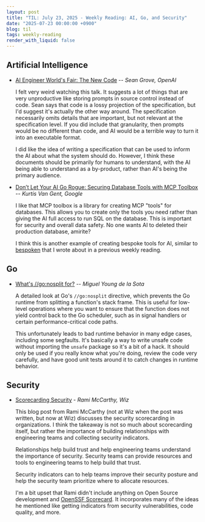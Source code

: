 ```yaml
---
layout: post
title: "TIL: July 23, 2025 - Weekly Reading: AI, Go, and Security"
date: "2025-07-23 00:00:00 +0900"
blog: til
tags: weekly-reading
render_with_liquid: false
---
```


## Artificial Intelligence

- [AI Engineer World's Fair: The New
  Code](https://www.youtube.com/watch?v=8rABwKRsec4) -- _Sean Grove, OpenAI_

    I felt very weird watching this talk. It suggests a lot of things that are
    very unproductive like storing prompts in source control instead of code. Sean
    says that code is a lossy projection of the specification, but I'd suggest
    it's actually the other way around. The specification necessarily omits
    details that are important, but not relevant at the specification level. If
    you did include that granularity, then prompts would be no different than
    code, and AI would be a terrible way to turn it into an executable format.

    I did like the idea of writing a specification that can be used to inform the
    AI about what the system should do. However, I think these documents should be
    primarily for humans to understand, with the AI being able to understand as a
    by-product, rather than AI's being the primary audience.

- [Don’t Let Your AI Go Rogue: Securing Database Tools with MCP
  Toolbox](https://medium.com/google-cloud/dont-let-your-ai-go-rogue-securing-database-tools-with-mcp-toolbox-dab9a53dd6a0)
  -- _Kurtis Van Gent, Google_

    I like that MCP toolbox is a library for creating MCP "tools" for databases.
    This allows you to create only the tools you need rather than giving the AI
    full access to run SQL on the database. This is important for security and
    overall data safety. No one wants AI to deleted their production database,
    amirite?

    I think this is another example of creating bespoke tools for AI, similar to
    [bespoken](https://koaning.github.io/bespoken/) that I wrote about in a
    previous weekly reading.

## Go

- [What's //go:nosplit for?](https://mcyoung.xyz/2025/07/07/nosplit/) -- _Miguel
  Young de la Sota_

    A detailed look at Go's `//go:nosplit` directive, which prevents the Go
    runtime from splitting a function's stack frame. This is useful for
    low-level operations where you want to ensure that the function does not
    yield control back to the Go scheduler, such as in signal handlers or
    certain performance-critical code paths.

    This unfortunately leads to bad runtime behavior in many edge cases,
    including some segfaults. It's basically a way to write unsafe code without
    importing the `unsafe` package so it's a bit of a hack. It should only be
    used if you really know what you're doing, review the code very
    carefully, and have good unit tests around it to catch changes in runtime
    behavior.

## Security

- [Scorecarding Security](https://ramimac.me/scorecarding) - _Rami McCarthy, Wiz_

    This blog post from Rami McCarthy (not at Wiz when the post was written, but
    now at Wiz) discusses the security scorecarding in organizations. I think
    the takeaway is not so much about scorecarding itself, but rather the
    importance of building relationships with engineering teams and collecting
    security indicators.

    Relationships help build trust and help engineering teams understand the
    importance of security. Security teams can provide resources and tools to
    engineering teams to help build that trust.

    Security indicators can to help teams improve their security posture and
    help the security team prioritize where to allocate resources.

    I'm a bit upset that Rami didn't include anything on Open Source development
    and [OpenSSF Scorecard](https://openssf.org/projects/scorecard/). It
    incorporates many of the ideas he mentioned like getting indicators from
    security vulnerabilities, code quality, and more.
